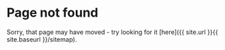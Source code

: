 ---
---
# Page not found
Sorry, that page may have moved - try looking for it [here]({{ site.url }}{{ site.baseurl }}/sitemap).